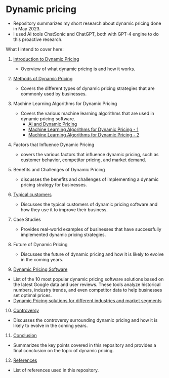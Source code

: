 # Dynamic pricing
* Repository summarizes my short research about dynamic pricing done in May 2023.
* I used AI tools ChatSonic and ChatGPT, both with GPT-4 engine to do this proactive research.

What I intend to cover here:

1. [Introduction to Dynamic Pricing](overview.md)
   * Overview of what dynamic pricing is and how it works.

2. [Methods of Dynamic Pricing](methods.md)
   * Covers the different types of dynamic pricing strategies that are commonly used by businesses.

3. Machine Learning Algorithms for Dynamic Pricing
   * Covers the various machine learning algorithms that are used in dynamic pricing software.
     * [AI and Dynamic Pricing](machine_learning/ai_and_dynamic_pricing.md)
     * [Machine Learning Algorithms for Dynamic Pricing - 1](machine_learning/ml_algorithms1.md)
     * [Machine Learning Algorithms for Dynamic Pricing - 2](machine_learning/ml_algorithms2.md)

4. Factors that Influence Dynamic Pricing
   * covers the various factors that influence dynamic pricing, such as customer behavior, competitor pricing, and market demand.

5. Benefits and Challenges of Dynamic Pricing
   * discusses the benefits and challenges of implementing a dynamic pricing strategy for businesses.

6. [Typical customers](customers.md)
   * Discusses the typical customers of dynamic pricing software and how they use it to improve their business.

7. Case Studies
   * Provides real-world examples of businesses that have successfully implemented dynamic pricing strategies.

8. Future of Dynamic Pricing
   * Discusses the future of dynamic pricing and how it is likely to evolve in the coming years.

9.  [Dynamic Pricing Software](software.md)
   * List of the 10 most popular dynamic pricing software solutions based on the latest Google data and user reviews. These tools analyze historical numbers, industry trends, and even competitor data to help businesses set optimal prices.
   * [Dynamic Pricing solutions for different industries and market segments](industries.md)

10. [Controversy](controversy.md)
   * Discusses the controversy surrounding dynamic pricing and how it is likely to evolve in the coming years.

11. [Conclusion](conclusion.md)
   * Summarizes the key points covered in this repository and provides a final conclusion on the topic of dynamic pricing.

12. [References](references.md)
   * List of references used in this repository.


